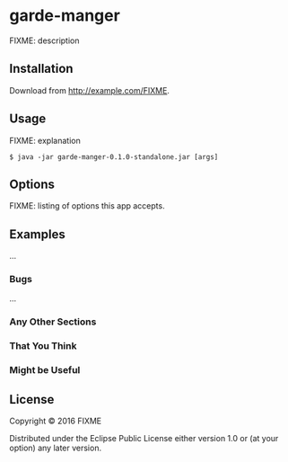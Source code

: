 # garde-manger

FIXME: description

## Installation

Download from http://example.com/FIXME.

## Usage

FIXME: explanation

    $ java -jar garde-manger-0.1.0-standalone.jar [args]

## Options

FIXME: listing of options this app accepts.

## Examples

...

### Bugs

...

### Any Other Sections
### That You Think
### Might be Useful

## License

Copyright © 2016 FIXME

Distributed under the Eclipse Public License either version 1.0 or (at
your option) any later version.

